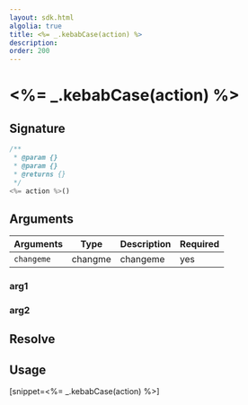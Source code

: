 ```yaml
---
layout: sdk.html
algolia: true
title: <%= _.kebabCase(action) %>
description:
order: 200
---
```


# <%= _.kebabCase(action) %>

## Signature

```javascript
/**
 * @param {}
 * @param {}
 * @returns {}
 */
<%= action %>()
```

## Arguments

| Arguments    | Type    | Description | Required
|--------------|---------|-------------|----------
| ``changeme`` | changme | changeme    | yes

### __arg1__

### __arg2__

## Resolve

## Usage

[snippet=<%= _.kebabCase(action) %>]
